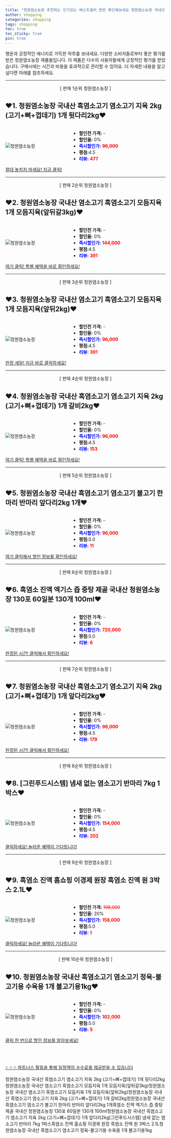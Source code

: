 ```yaml
---
title: "청원염소농장 추천하는 인기있는 베스트셀러 한번 확인해보세요 청원염소농장 국내산 흑염소고기 염소고기 지육"
author: shopping
categories: shopping
tags: shopping
toc: true
toc_sticky: true
pin: true
---
```

행운과 긍정적인 에너지로 가득한 하루를 보내세요. 다양한 소비자들로부터 좋은 평가를 받은 청원염소농장 제품들입니다. 이 제품은 다수의 사용자들에게 긍정적인 평가를 받았습니다. 구매시에는 시간과 비용을 효과적으로 관리할 수 있어요. 더 자세한 내용을 알고 싶다면 아래를 참조하세요.

---
<p class="toplist" style="margin: 0 auto; display: block; width: fit-content;">[ 판매 1순위 청원염소농장 ]</p>

<h2><strong>❤️1. 청원염소농장 국내산 흑염소고기 염소고기 지육 2kg (고기+뼈+껍데기) 1개 뒷다리2kg❤️</strong></h2>

<div style="display: flex; align-items: center;">
    <div style="flex: 0.4;">
        <img src="https://thumbnail6.coupangcdn.com/thumbnails/remote/230x230ex/image/vendor_inventory/78be/0f5c37c2e8c2d50b1d1cf1658836fd216e13eb642db8a252ad53733da327.jpg" alt="청원염소농장" style="max-width: 100%;">
    </div>
    <div style="flex: 0.6; margin-left: 10px;">
        <ul>
            <li><strong>할인전 가격:</strong> <del style="color: red;">-</del></li>
            <li><strong>할인율:</strong> 0%</li>
            <li><span style='color:blue'><strong>즉시할인가:</strong></span> <span style='color:red'><strong>96,000</strong></span></li>
            <li><strong>평점:</strong>4.5</li>
            <li><span style='color:blue'><strong>리뷰:</strong></span> <span style='color:red'><strong>477</strong></span></li>
        </ul>
    </div>
</div>
<div class="center">
    <a href="https://selin100587.github.io?lptag=AF9450613&subid=githubio&pageKey=1435291363&traceid=V0-153&itemId=2477777147&vendorItemId=70376181278" class="myButton">
        절대 놓치지 마세요! 지금 클릭!
    </a>
</div>


---
<p class="toplist" style="margin: 0 auto; display: block; width: fit-content;">[ 판매 2순위 청원염소농장 ]</p>

<h2><strong>❤️2. 청원염소농장 국내산 염소고기 흑염소고기 모듬지육 1개 모듬지육(앞뒤갈3kg)❤️</strong></h2>

<div style="display: flex; align-items: center;">
    <div style="flex: 0.4;">
        <img src="https://thumbnail6.coupangcdn.com/thumbnails/remote/230x230ex/image/vendor_inventory/4ef7/f1a7ecb8fe5c70e9e1c57a54f74eb2452479e6472e4aad9c89d145c68d6c.jpg" alt="청원염소농장" style="max-width: 100%;">
    </div>
    <div style="flex: 0.6; margin-left: 10px;">
        <ul>
            <li><strong>할인전 가격:</strong> <del style="color: red;">-</del></li>
            <li><strong>할인율:</strong> 0%</li>
            <li><span style='color:blue'><strong>즉시할인가:</strong></span> <span style='color:red'><strong>144,000</strong></span></li>
            <li><strong>평점:</strong>4.5</li>
            <li><span style='color:blue'><strong>리뷰:</strong></span> <span style='color:red'><strong>391</strong></span></li>
        </ul>
    </div>
</div>
<div class="center">
    <a href="https://selin100587.github.io?lptag=AF9450613&subid=githubio&pageKey=1361269017&traceid=V0-153&itemId=2392599346&vendorItemId=70387876579" class="myButton">
        여기 클릭! 특별 혜택을 바로 확인하세요!
    </a>
</div>


---
<p class="toplist" style="margin: 0 auto; display: block; width: fit-content;">[ 판매 3순위 청원염소농장 ]</p>

<h2><strong>❤️3. 청원염소농장 국내산 염소고기 흑염소고기 모듬지육 1개 모듬지육(앞뒤2kg)❤️</strong></h2>

<div style="display: flex; align-items: center;">
    <div style="flex: 0.4;">
        <img src="https://thumbnail6.coupangcdn.com/thumbnails/remote/230x230ex/image/vendor_inventory/4ef7/f1a7ecb8fe5c70e9e1c57a54f74eb2452479e6472e4aad9c89d145c68d6c.jpg" alt="청원염소농장" style="max-width: 100%;">
    </div>
    <div style="flex: 0.6; margin-left: 10px;">
        <ul>
            <li><strong>할인전 가격:</strong> <del style="color: red;">-</del></li>
            <li><strong>할인율:</strong> 0%</li>
            <li><span style='color:blue'><strong>즉시할인가:</strong></span> <span style='color:red'><strong>96,000</strong></span></li>
            <li><strong>평점:</strong>4.5</li>
            <li><span style='color:blue'><strong>리뷰:</strong></span> <span style='color:red'><strong>391</strong></span></li>
        </ul>
    </div>
</div>
<div class="center">
    <a href="https://selin100587.github.io?lptag=AF9450613&subid=githubio&pageKey=1361269017&traceid=V0-153&itemId=2392599345&vendorItemId=70387876568" class="myButton">
        한정 세일! 지금 바로 클릭하세요!
    </a>
</div>


---
<p class="toplist" style="margin: 0 auto; display: block; width: fit-content;">[ 판매 4순위 청원염소농장 ]</p>

<h2><strong>❤️4. 청원염소농장 국내산 흑염소고기 염소고기 지육 2kg (고기+뼈+껍데기) 1개 갈비2kg❤️</strong></h2>

<div style="display: flex; align-items: center;">
    <div style="flex: 0.4;">
        <img src="https://thumbnail6.coupangcdn.com/thumbnails/remote/230x230ex/image/vendor_inventory/6bbd/7e47f7d18892988c905be17f507224f2b97486bffaade394ff0b53196612.jpg" alt="청원염소농장" style="max-width: 100%;">
    </div>
    <div style="flex: 0.6; margin-left: 10px;">
        <ul>
            <li><strong>할인전 가격:</strong> <del style="color: red;">-</del></li>
            <li><strong>할인율:</strong> 0%</li>
            <li><span style='color:blue'><strong>즉시할인가:</strong></span> <span style='color:red'><strong>96,000</strong></span></li>
            <li><strong>평점:</strong>4.5</li>
            <li><span style='color:blue'><strong>리뷰:</strong></span> <span style='color:red'><strong>153</strong></span></li>
        </ul>
    </div>
</div>
<div class="center">
    <a href="https://selin100587.github.io?lptag=AF9450613&subid=githubio&pageKey=8248605275&traceid=V0-153&itemId=2477777148&vendorItemId=70376181283" class="myButton">
        여기 클릭! 특별 혜택을 바로 확인하세요!
    </a>
</div>


---
<p class="toplist" style="margin: 0 auto; display: block; width: fit-content;">[ 판매 5순위 청원염소농장 ]</p>

<h2><strong>❤️5. 청원염소농장 국내산 흑염소고기 염소고기 불고기 한마리 반마리 앞다리2kg 1개❤️</strong></h2>

<div style="display: flex; align-items: center;">
    <div style="flex: 0.4;">
        <img src="https://thumbnail7.coupangcdn.com/thumbnails/remote/230x230ex/image/vendor_inventory/5d15/0555f6026b4b8f424483cd53a0c486a0ed90b2d0ff0a6a8acc4271d56219.jpg" alt="청원염소농장" style="max-width: 100%;">
    </div>
    <div style="flex: 0.6; margin-left: 10px;">
        <ul>
            <li><strong>할인전 가격:</strong> <del style="color: red;">-</del></li>
            <li><strong>할인율:</strong> 0%</li>
            <li><span style='color:blue'><strong>즉시할인가:</strong></span> <span style='color:red'><strong>96,000</strong></span></li>
            <li><strong>평점:</strong>5.0</li>
            <li><span style='color:blue'><strong>리뷰:</strong></span> <span style='color:red'><strong>11</strong></span></li>
        </ul>
    </div>
</div>
<div class="center">
    <a href="https://selin100587.github.io?lptag=AF9450613&subid=githubio&pageKey=8248642086&traceid=V0-153&itemId=8921492290&vendorItemId=75451490309" class="myButton">
        여기 클릭해서 할인 정보를 확인하세요!
    </a>
</div>


---
<p class="toplist" style="margin: 0 auto; display: block; width: fit-content;">[ 판매 6순위 청원염소농장 ]</p>

<h2><strong>❤️6. 흑염소 진액 엑기스 즙 중탕 제골 국내산 청원염소농장 130포 60일분 130개 100ml❤️</strong></h2>

<div style="display: flex; align-items: center;">
    <div style="flex: 0.4;">
        <img src="https://thumbnail6.coupangcdn.com/thumbnails/remote/230x230ex/image/vendor_inventory/35f9/9a271d7f9db221a5ea790b95180e17bac3434eee8888ca617b8b27767b19.jpg" alt="청원염소농장" style="max-width: 100%;">
    </div>
    <div style="flex: 0.6; margin-left: 10px;">
        <ul>
            <li><strong>할인전 가격:</strong> <del style="color: red;">-</del></li>
            <li><strong>할인율:</strong> 0%</li>
            <li><span style='color:blue'><strong>즉시할인가:</strong></span> <span style='color:red'><strong>720,000</strong></span></li>
            <li><strong>평점:</strong>5.0</li>
            <li><span style='color:blue'><strong>리뷰:</strong></span> <span style='color:red'><strong>6</strong></span></li>
        </ul>
    </div>
</div>
<div class="center">
    <a href="https://selin100587.github.io?lptag=AF9450613&subid=githubio&pageKey=6374411190&traceid=V0-153&itemId=16015474208&vendorItemId=80769925781" class="myButton">
        한정된 시간! 클릭해서 확인하세요!
    </a>
</div>


---
<p class="toplist" style="margin: 0 auto; display: block; width: fit-content;">[ 판매 7순위 청원염소농장 ]</p>

<h2><strong>❤️7. 청원염소농장 국내산 흑염소고기 염소고기 지육 2kg (고기+뼈+껍데기) 1개 앞다리2kg❤️</strong></h2>

<div style="display: flex; align-items: center;">
    <div style="flex: 0.4;">
        <img src="https://thumbnail10.coupangcdn.com/thumbnails/remote/230x230ex/image/vendor_inventory/7aa8/20e645b792143b30bae366fcf755ba16034e39153325521d690f24dfd008.jpg" alt="청원염소농장" style="max-width: 100%;">
    </div>
    <div style="flex: 0.6; margin-left: 10px;">
        <ul>
            <li><strong>할인전 가격:</strong> <del style="color: red;">-</del></li>
            <li><strong>할인율:</strong> 0%</li>
            <li><span style='color:blue'><strong>즉시할인가:</strong></span> <span style='color:red'><strong>96,000</strong></span></li>
            <li><strong>평점:</strong>4.5</li>
            <li><span style='color:blue'><strong>리뷰:</strong></span> <span style='color:red'><strong>179</strong></span></li>
        </ul>
    </div>
</div>
<div class="center">
    <a href="https://selin100587.github.io?lptag=AF9450613&subid=githubio&pageKey=8180281315&traceid=V0-153&itemId=2477777146&vendorItemId=70376181269" class="myButton">
        한정된 시간! 클릭해서 확인하세요!
    </a>
</div>


---
<p class="toplist" style="margin: 0 auto; display: block; width: fit-content;">[ 판매 8순위 청원염소농장 ]</p>

<h2><strong>❤️8. [그린푸드시스템] 냄새 없는 염소고기 반마리 7kg 1박스❤️</strong></h2>

<div style="display: flex; align-items: center;">
    <div style="flex: 0.4;">
        <img src="https://thumbnail10.coupangcdn.com/thumbnails/remote/230x230ex/image/vendor_inventory/adf9/3e2acf4e7f82edd3bcb1823612e6f9d887ecc1b34eb1e1202e33a56feffa.png" alt="청원염소농장" style="max-width: 100%;">
    </div>
    <div style="flex: 0.6; margin-left: 10px;">
        <ul>
            <li><strong>할인전 가격:</strong> <del style="color: red;">-</del></li>
            <li><strong>할인율:</strong> 0%</li>
            <li><span style='color:blue'><strong>즉시할인가:</strong></span> <span style='color:red'><strong>154,000</strong></span></li>
            <li><strong>평점:</strong>4.5</li>
            <li><span style='color:blue'><strong>리뷰:</strong></span> <span style='color:red'><strong>202</strong></span></li>
        </ul>
    </div>
</div>
<div class="center">
    <a href="https://selin100587.github.io?lptag=AF9450613&subid=githubio&pageKey=50720272&traceid=V0-153&itemId=178718507&vendorItemId=3495467248" class="myButton">
        클릭하세요! 놀라운 혜택이 기다립니다!
    </a>
</div>


---
<p class="toplist" style="margin: 0 auto; display: block; width: fit-content;">[ 판매 9순위 청원염소농장 ]</p>

<h2><strong>❤️9. 흑염소 진액 홈쇼핑 이경제 원장 흑염소 진액 원 3박스 2.1L❤️</strong></h2>

<div style="display: flex; align-items: center;">
    <div style="flex: 0.4;">
        <img src="https://thumbnail6.coupangcdn.com/thumbnails/remote/230x230ex/image/vendor_inventory/e6ca/432b97d6d06cc9aa9425cd6f90a5340de015d2def3b0434e7eb77545c5ad.png" alt="청원염소농장" style="max-width: 100%;">
    </div>
    <div style="flex: 0.6; margin-left: 10px;">
        <ul>
            <li><strong>할인전 가격:</strong> <del style="color: red;">198,000</del></li>
            <li><strong>할인율:</strong> 20%</li>
            <li><span style='color:blue'><strong>즉시할인가:</strong></span> <span style='color:red'><strong>158,000</strong></span></li>
            <li><strong>평점:</strong>5.0</li>
            <li><span style='color:blue'><strong>리뷰:</strong></span> <span style='color:red'><strong>1</strong></span></li>
        </ul>
    </div>
</div>
<div class="center">
    <a href="https://selin100587.github.io?lptag=AF9450613&subid=githubio&pageKey=8211727736&traceid=V0-153&itemId=23572861785&vendorItemId=90630233394" class="myButton">
        클릭하세요! 놀라운 혜택이 기다립니다!
    </a>
</div>


---
<p class="toplist" style="margin: 0 auto; display: block; width: fit-content;">[ 판매 10순위 청원염소농장 ]</p>

<h2><strong>❤️10. 청원염소농장 국내산 흑염소고기 염소고기 정육-불고기용 수육용 1개 불고기용1kg❤️</strong></h2>

<div style="display: flex; align-items: center;">
    <div style="flex: 0.4;">
        <img src="https://thumbnail8.coupangcdn.com/thumbnails/remote/230x230ex/image/vendor_inventory/c8c8/5b621ad4bbd7d0c6c946d493266d2d4652ae776fcdd88bd884ff79f59d31.jpg" alt="청원염소농장" style="max-width: 100%;">
    </div>
    <div style="flex: 0.6; margin-left: 10px;">
        <ul>
            <li><strong>할인전 가격:</strong> <del style="color: red;">-</del></li>
            <li><strong>할인율:</strong> 0%</li>
            <li><span style='color:blue'><strong>즉시할인가:</strong></span> <span style='color:red'><strong>102,000</strong></span></li>
            <li><strong>평점:</strong>5.0</li>
            <li><span style='color:blue'><strong>리뷰:</strong></span> <span style='color:red'><strong>5</strong></span></li>
        </ul>
    </div>
</div>
<div class="center">
    <a href="https://selin100587.github.io?lptag=AF9450613&subid=githubio&pageKey=6426717218&traceid=V0-153&itemId=13851558352&vendorItemId=70387854995" class="myButton">
        클릭 한 번으로 할인 정보를 알아보세요!
    </a>
</div>

<br><br><br>[💦 💦 💦 파트너스 활동을 통해 일정액의 수수료를 제공받을 수 있습니다](https://link.coupang.com/a/bcpT2c)<br><br>청원염소농장 국내산 흑염소고기 염소고기 지육 2kg (고기+뼈+껍데기) 1개 뒷다리2kg청원염소농장 국내산 염소고기 흑염소고기 모듬지육 1개 모듬지육(앞뒤갈3kg)청원염소농장 국내산 염소고기 흑염소고기 모듬지육 1개 모듬지육(앞뒤2kg)청원염소농장 국내산 흑염소고기 염소고기 지육 2kg (고기+뼈+껍데기) 1개 갈비2kg청원염소농장 국내산 흑염소고기 염소고기 불고기 한마리 반마리 앞다리2kg 1개흑염소 진액 엑기스 즙 중탕 제골 국내산 청원염소농장 130포 60일분 130개 100ml청원염소농장 국내산 흑염소고기 염소고기 지육 2kg (고기+뼈+껍데기) 1개 앞다리2kg[그린푸드시스템] 냄새 없는 염소고기 반마리 7kg 1박스흑염소 진액 홈쇼핑 이경제 원장 흑염소 진액 원 3박스 2.1L청원염소농장 국내산 흑염소고기 염소고기 정육-불고기용 수육용 1개 불고기용1kg